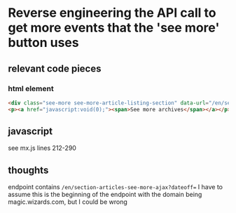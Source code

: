 # Reverse engineering the API call to get more events that the 'see more' button uses

## relevant code pieces

### html element

```html
<div class="see-more see-more-article-listing-section" data-url="/en/section-articles-see-more-ajax?dateoff=" data-offset="6" data-see-more-limit="4" data-form-id="mtgo-decklists-custom-search">
<p><a href="javascript:void(0);"><span>See more archives</span></a></p> </div>
```

## javascript

see mx.js lines 212-290

## thoughts

endpoint contains ```/en/section-articles-see-more-ajax?dateoff=```
I have to assume this is the beginning of the endpoint with the domain being magic.wizards.com, but I could be wrong
